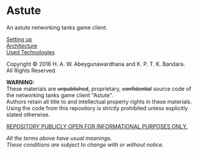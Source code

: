 # Astute
An astute networking tanks game client. 

[Setting up](setting-up.md)  
[Architecture](architecture.md)  
[Used Technologies](tech.md)  

Copyright © 2016 H. A. W. Abeygunawardhana and K. P. T. K. Bandara.  
All Rights Reserved.  

**WARNING:**  
These materials are ~~unpublished~~, proprietary, ~~confidential~~ source code of the networking tanks game client "Astute".  
Authors retain all title to and intellectual property rights in these materials.  
Using the code from this repository is strictly prohibited unless explicitly stated otherwise.  

<u>REPOSITORY PUBLICLY OPEN FOR INFORMATIONAL PURPOSES ONLY. </u>

*All the terms above have usual meanings.*  
*These conditions are subject to change with or without notice.*

